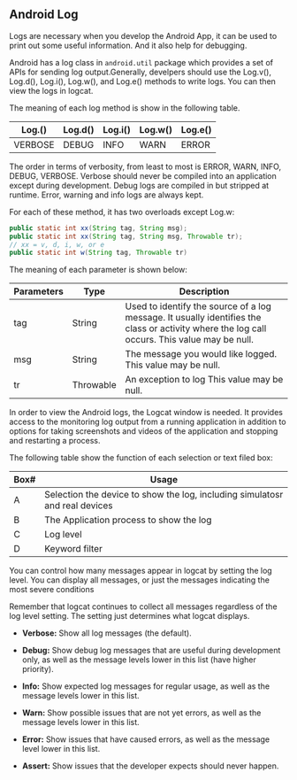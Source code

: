 ## Android Log



Logs are necessary when you develop the Android App, it can be used to print out some useful information. And it also help for debugging.

Android has a log class in  ```android.util```  package which provides a set of APIs for sending log output.Generally, develpers should use the Log.v(), Log.d(), Log.i(), Log.w(), and Log.e() methods to write logs. You can then view the logs in logcat.



The meaning of each log method is show in the following table.

| Log.()  | Log.d() | **Log.i**() | **Log.w**() | **Log.e**() |
| ------- | ------- | ----------- | ----------- | ----------- |
| VERBOSE | DEBUG   | INFO        | WARN        | ERROR       |

The order in terms of verbosity, from least to most is ERROR, WARN, INFO, DEBUG, VERBOSE. Verbose should never be compiled into an application except during development. Debug logs are compiled in but stripped at runtime. Error, warning and info logs are always kept.



For each of these method, it has two overloads except Log.w:

``` java
public static int xx(String tag, String msg);
public static int xx(String tag, String msg, Throwable tr);
// xx = v, d, i, w, or e
public static int w(String tag, Throwable tr)
```

The meaning of each parameter is shown below:

| Parameters | Type      | **Description**                                              |
| ---------- | --------- | ------------------------------------------------------------ |
| tag        | String    | Used to identify the source of a log  message. It usually identifies the class or activity where the log call  occurs. This value may be null. |
| msg        | String    | The message you would like logged. This  value may be null.  |
| tr         | Throwable | An exception to log This value may  be null.                 |



In order to view the Android logs, the Logcat window is needed. It provides access to the monitoring log output from a running application in addition to options for taking screenshots and videos of the application and stopping and restarting a process.



The following table show the function of each selection or text filed box:

| **Box#** | **Usage**                                                    |
| -------- | ------------------------------------------------------------ |
| A        | Selection  the device to show the log, including simulatosr  and real devices |
| B        | The  Application process to show the log                     |
| C        | Log  level                                                   |
| D        | Keyword  filter                                              |



You can control how many messages appear in logcat by setting the log level. You can display all messages, or just the messages indicating the most severe conditions

Remember that logcat continues to collect all messages regardless of the log level setting. The setting just determines what logcat displays.

- **Verbose:** Show all log messages (the default).

- **Debug:** Show debug log messages that are useful during development only, as well as the message levels lower in this list (have higher priority).

- **Info:** Show expected log messages for regular usage, as well as the message levels lower in this list.

- **Warn:** Show possible issues that are not yet errors, as well as the message levels lower in this list.

- **Error:** Show issues that have caused errors, as well as the message level lower in this list.

- **Assert:** Show issues that the developer expects should never happen.

